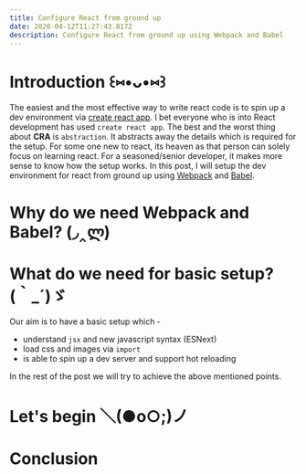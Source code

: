 ```yaml
---
title: Configure React from ground up
date: 2020-04-12T11:27:43.817Z
description: Configure React from ground up using Webpack and Babel
---
```

# Introduction ꒰⑅•ᴗ•⑅꒱

The easiest and the most effective way to write react code is to spin up a dev environment via [create react app](https://github.com/facebook/create-react-app). I bet everyone who is into React development has used `create react app`. The best and the worst thing about **CRA** is `abstraction`. It abstracts away the details which is required for the setup. For some one new to react, its heaven as that person can solely focus on learning react. For a seasoned/senior developer, it makes more sense to know how the setup works. In this post, I will setup the dev environment for react from ground up using [Webpack](https://webpack.js.org/) and [Babel](https://babeljs.io/).

# Why do we need Webpack and Babel? (◞‸ლ)

# What do we need for basic setup? (｀_´)ゞ

Our aim is to have a basic setup which -

* understand `jsx` and new javascript syntax (ESNext)
* load css and images via `import`
* is able to spin up a dev server and support hot reloading

In the rest of the post we will try to achieve the above mentioned points.

# Let's begin ＼(●o○;)ノ


# Conclusion